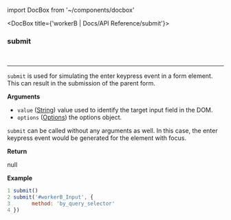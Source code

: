 import DocBox from '~/components/docbox'

<DocBox title={'workerB | Docs/API Reference/submit'}>

### **submit**
<br/>
<hr/>

`submit` is used for simulating the enter keypress event in a form element. This can result in the submission of the parent form.

**Arguments**

-   `value` ([String](https://developer.mozilla.org/docs/Web/JavaScript/Reference/Global_Objects/String)) value used to identify the target input field in the DOM.
-   `options` ([Options](#options)) the options object.

`submit` can be called without any arguments as well. In this case, the enter keypress event would be generated for the element with focus.

**Return**

null

**Example**

```javascript
1 submit()
2 submit('#workerB_Input', {
3       method: 'by_query_selector'
4 })
```

</DocBox>